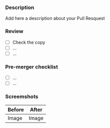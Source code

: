 
### Description

Add here a description about your Pull Resquest

### Review

- [ ] Check the copy
- [ ] ...
- [ ] ...

### Pre-merger checklist

- [ ] ...
- [ ] ...

### Screemshots

| Before | After |
|--------|-------|
| Image  | Image |
